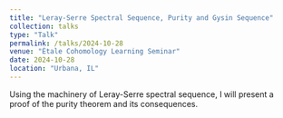 ```yaml
---
title: "Leray-Serre Spectral Sequence, Purity and Gysin Sequence"
collection: talks
type: "Talk"
permalink: /talks/2024-10-28
venue: "Étale Cohomology Learning Seminar"
date: 2024-10-28
location: "Urbana, IL"
---
```


Using the machinery of Leray-Serre spectral sequence, I will present a proof of the purity theorem and its consequences. 

